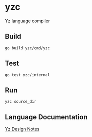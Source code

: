 # yzc
Yz language compiler 

## Build 

```shell
go build yzc/cmd/yzc
```

## Test
```shell
go test yzc/internal
```

## Run
```shell
yzc source_dir 
```

## Language Documentation

[Yz Design Notes](https://github.com/oscarryz/yz-design-notes)
